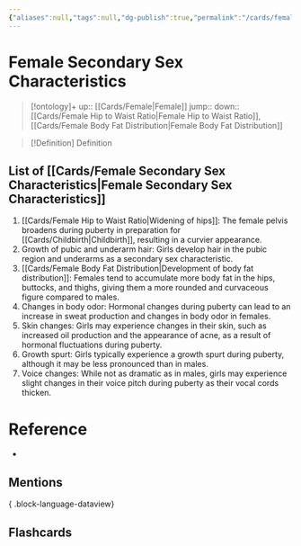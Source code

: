 ```yaml
---
{"aliases":null,"tags":null,"dg-publish":true,"permalink":"/cards/female-secondary-sex-characteristics/","dgPassFrontmatter":true}
---
```


# Female Secondary Sex Characteristics

> [!ontology]+
> up:: [[Cards/Female\|Female]]
> jump:: 
> down:: [[Cards/Female Hip to Waist Ratio\|Female Hip to Waist Ratio]], [[Cards/Female Body Fat Distribution\|Female Body Fat Distribution]]

> [!Definition] Definition
> 

## List of [[Cards/Female Secondary Sex Characteristics\|Female Secondary Sex Characteristics]]

1. [[Cards/Female Hip to Waist Ratio\|Widening of hips]]: The female pelvis broadens during puberty in preparation for [[Cards/Childbirth\|Childbirth]], resulting in a curvier appearance.
2. Growth of pubic and underarm hair: Girls develop hair in the pubic region and underarms as a secondary sex characteristic.
3. [[Cards/Female Body Fat Distribution\|Development of body fat distribution]]: Females tend to accumulate more body fat in the hips, buttocks, and thighs, giving them a more rounded and curvaceous figure compared to males.
4. Changes in body odor: Hormonal changes during puberty can lead to an increase in sweat production and changes in body odor in females.
5. Skin changes: Girls may experience changes in their skin, such as increased oil production and the appearance of acne, as a result of hormonal fluctuations during puberty.
6. Growth spurt: Girls typically experience a growth spurt during puberty, although it may be less pronounced than in males.
7. Voice changes: While not as dramatic as in males, girls may experience slight changes in their voice pitch during puberty as their vocal cords thicken.

# Reference
- 

## Mentions

{ .block-language-dataview}

## Flashcards
